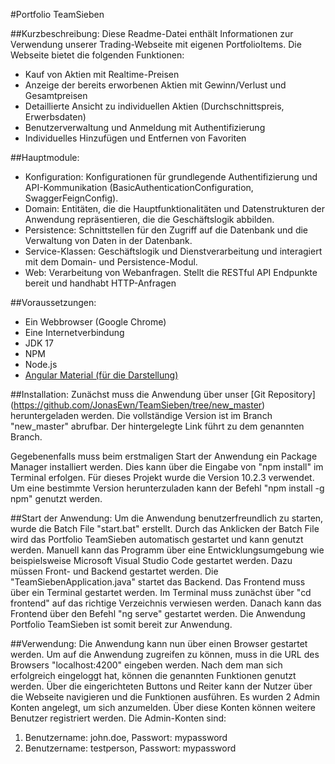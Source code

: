 #Portfolio TeamSieben

##Kurzbeschreibung:
Diese Readme-Datei enthält Informationen zur Verwendung unserer Trading-Webseite mit eigenen PortfolioItems. Die Webseite bietet die folgenden Funktionen:

- Kauf von Aktien mit Realtime-Preisen
- Anzeige der bereits erworbenen Aktien mit Gewinn/Verlust und Gesamtpreisen
- Detaillierte Ansicht zu individuellen Aktien (Durchschnittspreis, Erwerbsdaten)
- Benutzerverwaltung und Anmeldung mit Authentifizierung
- Individuelles Hinzufügen und Entfernen von Favoriten

##Hauptmodule:
- Konfiguration: Konfigurationen für grundlegende Authentifizierung und API-Kommunikation (BasicAuthenticationConfiguration, SwaggerFeignConfig).
- Domain: Entitäten, die die Hauptfunktionalitäten und Datenstrukturen der Anwendung repräsentieren, die die Geschäftslogik abbilden.
- Persistence: Schnittstellen für den Zugriff auf die Datenbank und die Verwaltung von Daten in der Datenbank.
- Service-Klassen: Geschäftslogik und Dienstverarbeitung und interagiert mit dem Domain- und Persistence-Modul.
- Web: Verarbeitung von Webanfragen. Stellt die RESTful API Endpunkte bereit und handhabt HTTP-Anfragen

##Voraussetzungen:
- Ein Webbrowser (Google Chrome)
- Eine Internetverbindung
- JDK 17
- NPM
- Node.js
- [Angular Material (für die Darstellung)](https://material.angular.io/components/categories)

##Installation:
Zunächst muss die Anwendung über unser [Git Repository] (https://github.com/JonasEwn/TeamSieben/tree/new_master) heruntergeladen werden. Die vollständige Version ist im Branch "new_master" abrufbar. Der hintergelegte Link führt zu dem genannten Branch.

Gegebenenfalls muss beim erstmaligen Start der Anwendung ein Package Manager installiert werden. Dies kann über die Eingabe von "npm install" im Terminal erfolgen. Für dieses Projekt wurde die Version 10.2.3 verwendet. Um eine bestimmte Version herunterzuladen kann der Befehl "npm install -g npm<version>" genutzt werden.

##Start der Anwendung:
Um die Anwendung benutzerfreundlich zu starten, wurde die Batch File "start.bat" erstellt. Durch das Anklicken der Batch File wird das Portfolio TeamSieben automatisch gestartet und kann genutzt werden. Manuell kann das Programm über eine Entwicklungsumgebung wie beispielsweise Microsoft Visual Studio Code gestartet werden. Dazu müssen Front- und Backend gestartet werden. Die "TeamSiebenApplication.java" startet das Backend. Das Frontend muss über ein Terminal gestartet werden. Im Terminal muss zunächst über "cd frontend" auf das richtige Verzeichnis verwiesen werden. Danach kann das Frontend über den Befehl "ng serve" gestartet werden. Die Anwendung Portfolio TeamSieben ist somit bereit zur Anwendung.

##Verwendung:
Die Anwendung kann nun über einen Browser gestartet werden. Um auf die Anwendung zugreifen zu können, muss in die URL des Browsers "localhost:4200" eingeben werden. Nach dem man sich erfolgreich eingeloggt hat, können die genannten Funktionen genutzt werden. Über die eingerichteten Buttons und Reiter kann der Nutzer über die Webseite navigieren und die Funktionen ausführen.
Es wurden 2 Admin Konten angelegt, um sich anzumelden. Über diese Konten können weitere Benutzer registriert werden. 
Die Admin-Konten sind:
 1. Benutzername: john.doe, Passwort: mypassword
 2. Benutzername: testperson, Passwort: mypassword
